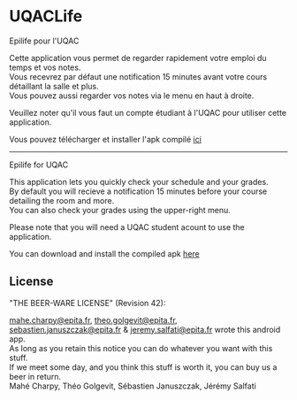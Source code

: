 # UQACLife

Epilife pour l'UQAC

Cette application vous permet de regarder rapidement votre emploi du temps et vos notes.  
Vous recevrez par défaut une notification 15 minutes avant votre cours détaillant la salle et plus.  
Vous pouvez aussi regarder vos notes via le menu en haut à droite.

Veuillez noter qu'il vous faut un compte étudiant à l'UQAC pour utiliser cette application.

Vous pouvez télécharger et installer l'apk compilé [ici](https://github.com/ArthurVinbeau/UQACLife/raw/master/UQACLife.apk)

---
Epilife for UQAC

This application lets you quickly check your schedule and your grades.  
By default you will recieve a notification 15 minutes before your course detailing the room and more.  
You can also check your grades using the upper-right menu.

Please note that you will need a UQAC student acount to use the application.

You can download and install the compiled apk [here](https://github.com/ArthurVinbeau/UQACLife/raw/master/UQACLife.apk)


## License
"THE BEER-WARE LICENSE" (Revision 42):

<mahe.charpy@epita.fr>, <theo.golgevit@epita.fr>, 
<sebastien.januszczak@epita.fr> & <jeremy.salfati@epita.fr> wrote this android app.  
As long as you retain this notice you can do whatever you want with this stuff.  
If we meet some day, and you think this stuff is worth it, you can buy us a beer in return.  
Mahé Charpy, Théo Golgevit, Sébastien Januszczak, Jérémy Salfati
